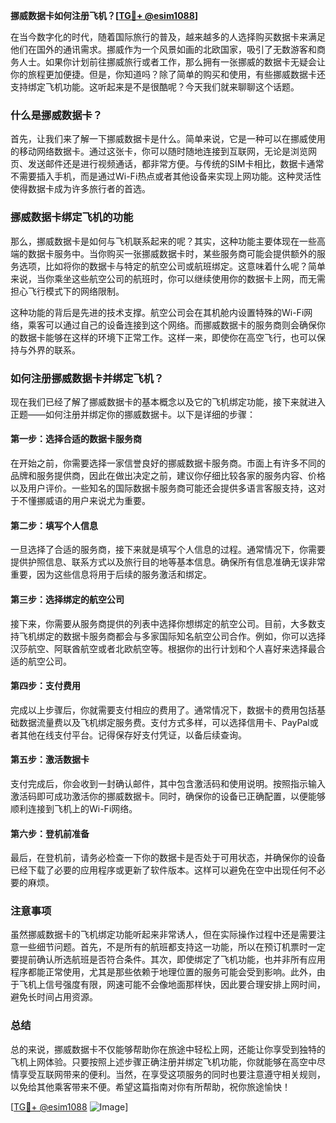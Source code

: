 **挪威数据卡如何注册飞机？[[TG💪+ @esim1088](https://t.me/s/esim1088)]**

在当今数字化的时代，随着国际旅行的普及，越来越多的人选择购买数据卡来满足他们在国外的通讯需求。挪威作为一个风景如画的北欧国家，吸引了无数游客和商务人士。如果你计划前往挪威旅行或者工作，那么拥有一张挪威的数据卡无疑会让你的旅程更加便捷。但是，你知道吗？除了简单的购买和使用，有些挪威数据卡还支持绑定飞机功能。这听起来是不是很酷呢？今天我们就来聊聊这个话题。

### 什么是挪威数据卡？

首先，让我们来了解一下挪威数据卡是什么。简单来说，它是一种可以在挪威使用的移动网络数据卡。通过这张卡，你可以随时随地连接到互联网，无论是浏览网页、发送邮件还是进行视频通话，都非常方便。与传统的SIM卡相比，数据卡通常不需要插入手机，而是通过Wi-Fi热点或者其他设备来实现上网功能。这种灵活性使得数据卡成为许多旅行者的首选。

### 挪威数据卡绑定飞机的功能

那么，挪威数据卡是如何与飞机联系起来的呢？其实，这种功能主要体现在一些高端的数据卡服务中。当你购买一张挪威数据卡时，某些服务商可能会提供额外的服务选项，比如将你的数据卡与特定的航空公司或航班绑定。这意味着什么呢？简单来说，当你乘坐这些航空公司的航班时，你可以继续使用你的数据卡上网，而无需担心飞行模式下的网络限制。

这种功能的背后是先进的技术支撑。航空公司会在其机舱内设置特殊的Wi-Fi网络，乘客可以通过自己的设备连接到这个网络。而挪威数据卡的服务商则会确保你的数据卡能够在这样的环境下正常工作。这样一来，即使你在高空飞行，也可以保持与外界的联系。

### 如何注册挪威数据卡并绑定飞机？

现在我们已经了解了挪威数据卡的基本概念以及它的飞机绑定功能，接下来就进入正题——如何注册并绑定你的挪威数据卡。以下是详细的步骤：

#### 第一步：选择合适的数据卡服务商

在开始之前，你需要选择一家信誉良好的挪威数据卡服务商。市面上有许多不同的品牌和服务提供商，因此在做出决定之前，建议你仔细比较各家的服务内容、价格以及用户评价。一些知名的国际数据卡服务商可能还会提供多语言客服支持，这对于不懂挪威语的用户来说尤为重要。

#### 第二步：填写个人信息

一旦选择了合适的服务商，接下来就是填写个人信息的过程。通常情况下，你需要提供护照信息、联系方式以及旅行目的地等基本信息。确保所有信息准确无误非常重要，因为这些信息将用于后续的服务激活和绑定。

#### 第三步：选择绑定的航空公司

接下来，你需要从服务商提供的列表中选择你想绑定的航空公司。目前，大多数支持飞机绑定的数据卡服务商都会与多家国际知名航空公司合作。例如，你可以选择汉莎航空、阿联酋航空或者北欧航空等。根据你的出行计划和个人喜好来选择最合适的航空公司。

#### 第四步：支付费用

完成以上步骤后，你就需要支付相应的费用了。通常情况下，数据卡的费用包括基础数据流量费以及飞机绑定服务费。支付方式多样，可以选择信用卡、PayPal或者其他在线支付平台。记得保存好支付凭证，以备后续查询。

#### 第五步：激活数据卡

支付完成后，你会收到一封确认邮件，其中包含激活码和使用说明。按照指示输入激活码即可成功激活你的挪威数据卡。同时，确保你的设备已正确配置，以便能够顺利连接到飞机上的Wi-Fi网络。

#### 第六步：登机前准备

最后，在登机前，请务必检查一下你的数据卡是否处于可用状态，并确保你的设备已经下载了必要的应用程序或更新了软件版本。这样可以避免在空中出现任何不必要的麻烦。

### 注意事项

虽然挪威数据卡的飞机绑定功能听起来非常诱人，但在实际操作过程中还是需要注意一些细节问题。首先，不是所有的航班都支持这一功能，所以在预订机票时一定要提前确认所选航班是否符合条件。其次，即使绑定了飞机功能，也并非所有应用程序都能正常使用，尤其是那些依赖于地理位置的服务可能会受到影响。此外，由于飞机上信号强度有限，网速可能不会像地面那样快，因此要合理安排上网时间，避免长时间占用资源。

### 总结

总的来说，挪威数据卡不仅能够帮助你在旅途中轻松上网，还能让你享受到独特的飞机上网体验。只要按照上述步骤正确注册并绑定飞机功能，你就能够在高空中尽情享受互联网带来的便利。当然，在享受这项服务的同时也要注意遵守相关规则，以免给其他乘客带来不便。希望这篇指南对你有所帮助，祝你旅途愉快！

[[TG💪+ @esim1088](https://t.me/s/esim1088) ![Image](https://i.postimg.cc/4NQfJmqS/Snipaste-2025-05-13-00-14-12.png)]